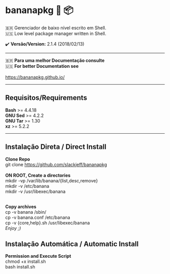 # bananapkg :banana: :package:
🇧🇷 Gerenciador de baixo nível escrito em Shell. <br/>
:us: Low level package manager written in Shell.<br/>

:heavy_check_mark: **Versão/Version:** 2.1.4 (2018/02/13)<br/>

----

🇧🇷 **Para uma melhor Documentação consulte** <br/>
:us: **For better Documentation see** <br/><br/>
https://bananapkg.github.io/

----

## Requisitos/Requirements
**Bash** >= 4.4.18 <br/>
**GNU Sed** >= 4.2.2<br/>
**GNU Tar** >= 1.30<br/>
**xz** >= 5.2.2<br/>

----

## Instalação Direta / Direct Install
**Clone Repo**<br/>
git clone https://github.com/slackjeff/bananapkg<br/>
<br/>
**ON ROOT, Create a directories**<br/>
mkdir -vp /var/lib/banana/{list,desc,remove}<br/>
mkdir -v /etc/banana<br/>
mkdir -v /usr/libexec/banana<br/>
<br/>

**Copy archives**<br/>
cp -v banana /sbin/<br/>
cp -v banana.conf /etc/banana<br/>
cp -v {core,help}.sh /usr/libexec/banana
<br/>
*Enjoy ;)*

## Instalação Automática / Automatic Install
**Permission and Execute Script**<br>
chmod +x install.sh<br>
bash install.sh
